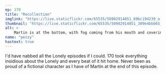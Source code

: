 ```yaml
---
ep: 170
title: "Recollection"
imglink: "https://live.staticflickr.com/65535/50982914851_69bc194239_o.jpg"
thumbnail: "https://live.staticflickr.com/65535/50982914851_389e4bbb65_q.jpg"
alt: >
    Martin is at the bottom, with fog coming from his mouth and covering his eyes. Above his head are three tape recorders. Each one has an opening speech from the episode around it. The fog across his eyes has the words from Martin&#x27;s self proclamation written on it.
name: "pezzy"
hastext: true
---
```

I'd have nabbed all the Lonely episodes if I could. 170 took everything insidious about the Lonely and every beat of it hit home. Never been as proud of a fictional character as I have of Martin at the end of this episode. 